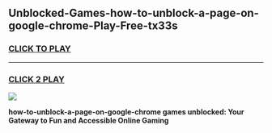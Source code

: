 
## Unblocked-Games-how-to-unblock-a-page-on-google-chrome-Play-Free-tx33s
<h3>
<a href="https://premium76.site?title=how-to-unblock-a-page-on-google-chrome&ref=10A">CLICK TO PLAY</a></h3>
<hr>

<h3>
<a href="https://premium76.site?title=how-to-unblock-a-page-on-google-chrome&ref=10A">CLICK 2 PLAY</a>
  
</h3>

<a href="https://premium76.site?title=how-to-unblock-a-page-on-google-chrome&ref=10A"><img src="https://clearcache.store/games.png"></a>


**how-to-unblock-a-page-on-google-chrome games unblocked: Your Gateway to Fun and Accessible Online Gaming**
